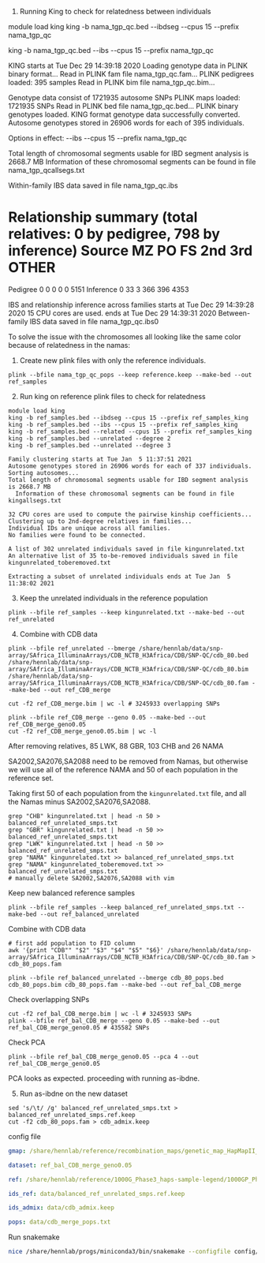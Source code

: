 1. Running King to check for relatedness between individuals

module load king
king -b nama_tgp_qc.bed --ibdseg --cpus 15 --prefix nama_tgp_qc


king -b nama_tgp_qc.bed --ibs --cpus 15 --prefix nama_tgp_qc

KING starts at Tue Dec 29 14:39:18 2020
Loading genotype data in PLINK binary format...
Read in PLINK fam file nama_tgp_qc.fam...
  PLINK pedigrees loaded: 395 samples
Read in PLINK bim file nama_tgp_qc.bim...

  Genotype data consist of 1721935 autosome SNPs
  PLINK maps loaded: 1721935 SNPs
Read in PLINK bed file nama_tgp_qc.bed...
  PLINK binary genotypes loaded.
  KING format genotype data successfully converted.
Autosome genotypes stored in 26906 words for each of 395 individuals.

Options in effect:
        --ibs
        --cpus 15
        --prefix nama_tgp_qc

Total length of chromosomal segments usable for IBD segment analysis is 2668.7 MB
  Information of these chromosomal segments can be found in file nama_tgp_qcallsegs.txt

Within-family IBS data saved in file nama_tgp_qc.ibs

Relationship summary (total relatives: 0 by pedigree, 798 by inference)
  Source        MZ      PO      FS      2nd     3rd     OTHER
  ===========================================================
  Pedigree      0       0       0       0       0       5151
  Inference     0       33      3       366     396     4353

IBS and relationship inference across families starts at Tue Dec 29 14:39:28 2020
15 CPU cores are used.
                                         ends at Tue Dec 29 14:39:31 2020
Between-family IBS data saved in file nama_tgp_qc.ibs0


To solve the issue with the chromosomes all looking like the same color because of relatedness in the namas:

1. Create new plink files with only the reference individuals.
```
plink --bfile nama_tgp_qc_pops --keep reference.keep --make-bed --out ref_samples
```
2. Run king on reference plink files to check for relatedness
```
module load king
king -b ref_samples.bed --ibdseg --cpus 15 --prefix ref_samples_king
king -b ref_samples.bed --ibs --cpus 15 --prefix ref_samples_king
king -b ref_samples.bed --related --cpus 15 --prefix ref_samples_king
king -b ref_samples.bed --unrelated --degree 2
king -b ref_samples.bed --unrelated --degree 3
```

```
Family clustering starts at Tue Jan  5 11:37:51 2021
Autosome genotypes stored in 26906 words for each of 337 individuals.
Sorting autosomes...
Total length of chromosomal segments usable for IBD segment analysis is 2668.7 MB
  Information of these chromosomal segments can be found in file kingallsegs.txt

32 CPU cores are used to compute the pairwise kinship coefficients...
Clustering up to 2nd-degree relatives in families...
Individual IDs are unique across all families.
No families were found to be connected.

A list of 302 unrelated individuals saved in file kingunrelated.txt
An alternative list of 35 to-be-removed individuals saved in file kingunrelated_toberemoved.txt

Extracting a subset of unrelated individuals ends at Tue Jan  5 11:38:02 2021
```

3. Keep the unrelated individuals in the reference population

```
plink --bfile ref_samples --keep kingunrelated.txt --make-bed --out ref_unrelated
```


4. Combine with CDB data

```
plink --bfile ref_unrelated --bmerge /share/hennlab/data/snp-array/SAfrica_IlluminaArrays/CDB_NCTB_H3Africa/CDB/SNP-QC/cdb_80.bed /share/hennlab/data/snp-array/SAfrica_IlluminaArrays/CDB_NCTB_H3Africa/CDB/SNP-QC/cdb_80.bim /share/hennlab/data/snp-array/SAfrica_IlluminaArrays/CDB_NCTB_H3Africa/CDB/SNP-QC/cdb_80.fam --make-bed --out ref_CDB_merge

cut -f2 ref_CDB_merge.bim | wc -l # 3245933 overlapping SNPs

plink --bfile ref_CDB_merge --geno 0.05 --make-bed --out ref_CDB_merge_geno0.05
cut -f2 ref_CDB_merge_geno0.05.bim | wc -l
```
After removing relatives,
85 LWK, 88 GBR, 103 CHB and 26 NAMA

SA2002,SA2076,SA2088 need to be removed from Namas, but otherwise we will use all of the reference NAMA and 50 of each population in the reference set.

Taking first 50 of each population from the `kingunrelated.txt` file, and all the Namas minus SA2002,SA2076,SA2088.

```
grep "CHB" kingunrelated.txt | head -n 50 > balanced_ref_unrelated_smps.txt
grep "GBR" kingunrelated.txt | head -n 50 >> balanced_ref_unrelated_smps.txt
grep "LWK" kingunrelated.txt | head -n 50 >> balanced_ref_unrelated_smps.txt
grep "NAMA" kingunrelated.txt >> balanced_ref_unrelated_smps.txt
grep "NAMA" kingunrelated_toberemoved.txt >> balanced_ref_unrelated_smps.txt
# manually delete SA2002,SA2076,SA2088 with vim
```

Keep new balanced reference samples
```
plink --bfile ref_samples --keep balanced_ref_unrelated_smps.txt --make-bed --out ref_balanced_unrelated
```

Combine with CDB data
```
# first add population to FID column
awk '{print "CDB"" "$2" "$3" "$4" "$5" "$6}' /share/hennlab/data/snp-array/SAfrica_IlluminaArrays/CDB_NCTB_H3Africa/CDB/SNP-QC/cdb_80.fam > cdb_80_pops.fam

plink --bfile ref_balanced_unrelated --bmerge cdb_80_pops.bed cdb_80_pops.bim cdb_80_pops.fam --make-bed --out ref_bal_CDB_merge
```

Check overlapping SNPs
```
cut -f2 ref_bal_CDB_merge.bim | wc -l # 3245933 SNPs
plink --bfile ref_bal_CDB_merge --geno 0.05 --make-bed --out ref_bal_CDB_merge_geno0.05 # 435582 SNPs
```

Check PCA
```
plink --bfile ref_bal_CDB_merge_geno0.05 --pca 4 --out ref_bal_CDB_merge_geno0.05
```
PCA looks as expected. proceeding with running as-ibdne.


5. Run as-ibdne on the new dataset

```
sed 's/\t/ /g' balanced_ref_unrelated_smps.txt > balanced_ref_unrelated_smps.ref.keep
cut -f2 cdb_80_pops.fam > cdb_admix.keep
```

config file
```yaml
gmap: /share/hennlab/reference/recombination_maps/genetic_map_HapMapII_GRCh37/

dataset: ref_bal_CDB_merge_geno0.05

ref: /share/hennlab/reference/1000G_Phase3_haps-sample-legend/1000GP_Phase3/1000GP_Phase3

ids_ref: data/balanced_ref_unrelated_smps.ref.keep

ids_admix: data/cdb_admix.keep

pops: data/cdb_merge_pops.txt
```

Run snakemake

```bash
nice /share/hennlab/progs/miniconda3/bin/snakemake --configfile config/config_ref_CDB_merge.yaml -j 20
```
